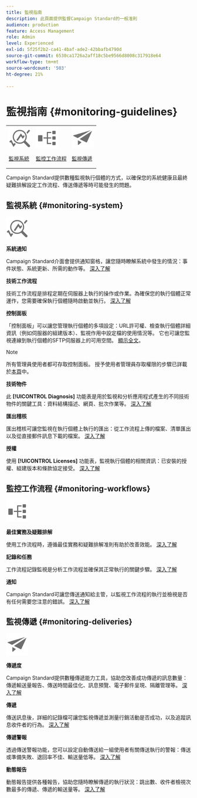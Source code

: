 ```yaml
---
title: 監視指南
description: 此頁面提供監督Campaign Standard的一般准則
audience: production
feature: Access Management
role: Admin
level: Experienced
exl-id: 5f25f2b2-ca41-4baf-ade2-42bbafb4790d
source-git-commit: 6530ca1726a2aff18c5be9566d8008c317918e64
workflow-type: tm+mt
source-wordcount: '503'
ht-degree: 21%

---
```


# 監視指南 {#monitoring-guidelines}

<table>
<tr><td><img src="assets/do-not-localize/icon_system.svg" width="60px"><p><a href="#monitoring-system">監視系統</a></p></td>
<td><img src="assets/do-not-localize/icon_workflows.svg" width="60px"><p><a href="#moniroting-workflows">監控工作流程</a></p></td>
<td><img src="assets/do-not-localize/icon_send.svg" width="60px"><p><a href="#monitoring-deliveries">監視傳遞</a></p></td></tr>
</table>

Campaign Standard提供數種監視執行個體的方式，以確保您的系統健康且最終疑難排解設定工作流程、傳送傳遞等時可能發生的問題。

## 監視系統 {#monitoring-system}

<img src="assets/do-not-localize/icon_system.svg" width="60px">

**系統通知**

Campaign Standard介面會提供通知窗格，讓您隨時瞭解系統中發生的情況：事件狀態、系統更新、所需的動作等。 [深入了解](../../start/using/interface-description.md#top-bar)


**技術工作流程**

技術工作流程是排程定期在伺服器上執行的操作或作業。為確保您的執行個體正常運作，您需要確保執行個體隨時啟動並執行。 [深入了解](../../administration/using/technical-workflows.md)

**控制面板**

「控制面板」可以讓您管理執行個體的多項設定：URL許可權、檢查執行個體詳細資訊（例如伺服器的組建版本）、監視作用中設定檔的使用情況等。 它也可讓您監視連線到執行個體的SFTP伺服器上的可用空間。 [顯示全文](https://experienceleague.adobe.com/docs/control-panel/using/control-panel-home.html?lang=zh-Hant)。

>[!NOTE]
>
>所有管理員使用者都可存取控制面板。 授予使用者管理員存取權限的步驟已詳載於[本頁](https://experienceleague.adobe.com/docs/control-panel/using/discover-control-panel/managing-permissions.html?lang=zh-Hant#discover-control-panel)中。

**技術物件**

此 **[!UICONTROL Diagnosis]** 功能表是用於監視和分析應用程式產生的不同技術物件的關鍵工具：資料結構描述、網頁、批次作業等。 [深入了解](../../developing/using/monitoring-data-model-changes.md)

**匯出稽核**

匯出稽核可讓您監視在執行個體上執行的匯出：從工作流程上傳的檔案、清單匯出以及從直接郵件訊息下載的檔案。
[深入了解](../../administration/using/auditing-export-logs.md)

**授權**

使用 **[!UICONTROL Licenses]** 功能表，監視執行個體的相關資訊：已安裝的授權、組建版本和條款協定接受。
[深入了解](../../administration/using/licenses.md)

## 監控工作流程 {#monitoring-workflows}

<img src="assets/do-not-localize/icon_workflows.svg" width="60px">

**最佳實務及疑難排解**

使用工作流程時，遵循最佳實務和疑難排解准則有助於改善效能。
[深入了解](../../automating/using/best-practices-workflows.md)

**記錄和任務**

工作流程記錄監視是分析工作流程並確保其正常執行的關鍵步驟。
[深入了解](../../automating/using/monitoring-workflow-execution.md#workflow-log-and-tasks)

**通知**

Campaign Standard可讓您傳送通知給主管，以監視工作流程的執行並檢視是否有任何需要您注意的錯誤。
[深入了解](../../automating/using/monitoring-workflow-execution.md#error-management)

## 監視傳遞 {#monitoring-deliveries}

<img src="assets/do-not-localize/icon_send.svg" width="60px">

**傳遞度**

Campaign Standard提供數種傳遞能力工具，協助您改善成功傳遞的訊息數量：傳遞輸送量報告、傳送時間最佳化、訊息預覽、電子郵件呈現、隔離管理等。
[深入了解](../../sending/using/about-deliverability.md)

**傳遞**

傳送訊息後，詳細的記錄檔可讓您監視傳遞並測量行銷活動是否成功，以及追蹤訊息收件者的行為。
[深入了解](../../sending/using/monitoring-a-delivery.md)

**傳遞警報**

透過傳送警報功能，您可以設定自動傳送給一組使用者有關傳送執行的警報：傳送或準備失敗、退回率不佳、輸送量低等。
[深入了解](../../sending/using/receiving-alerts-when-failures-happen.md)

**動態報告**

動態報告提供各種報告，協助您隨時瞭解傳遞的執行狀況：跳出數、收件者檢視次數最多的傳遞、傳遞的輸送量等。
[深入了解](../../reporting/using/about-dynamic-reports.md)
